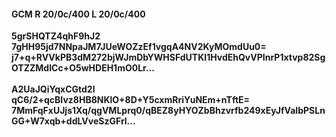 #### GCM R 20/0c/400 L 20/0c/400
**5grSHQTZ4qhF9hJ2**<br/>**7gHH95jd7NNpaJM7JUeWOZzEf1vgqA4NV2KyMOmdUu0=**<br/>**j7+q+RVVkPB3dM272bjWJmDbYWHSFdUTKI1HvdEhQvVPInrP1xtvp82SgOTZZMdICc+O5wHDEH1mO0Lr...**<br/><br/>
**A2UaJQiYqxCGtd2l**<br/>**qC6/2+qcBIvz8HB8NKlO+8D+Y5cxmRriYuNEm+nTftE=**<br/>**7MmFqFxUJjs1Xq/qgVMLprq0/qBEZ8yHYOZbBhzvrfb249xEyJfVaIbPSLnGG+W7xqb+ddLVveSzGFrl...**